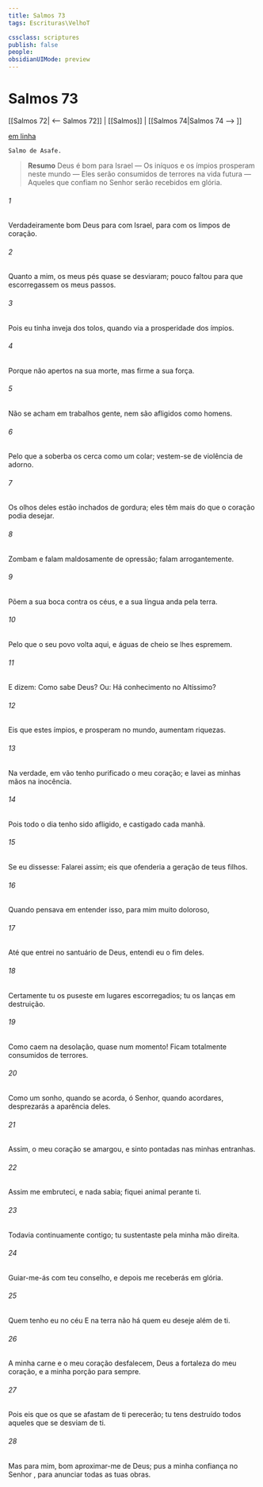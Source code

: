 ```yaml
---
title: Salmos 73
tags: Escrituras\VelhoT

cssclass: scriptures
publish: false
people:
obsidianUIMode: preview
---
```


# Salmos 73
[[Salmos 72| <-- Salmos 72]] | [[Salmos]] | [[Salmos 74|Salmos 74 --> ]]

[em linha](https://churchofjesuschrist.org/study/scriptures/ot/ps/73?lang=por)

```
Salmo de Asafe.
```

> __Resumo__
Deus é bom para Israel — Os iníquos e os ímpios prosperam neste mundo — Eles serão consumidos de terrores na vida futura — Aqueles que confiam no Senhor serão recebidos em glória.

###### 1 
Verdadeiramente bom  Deus para com Israel, para com os limpos de coração.

###### 2 
Quanto a mim, os meus pés quase se desviaram; pouco faltou para que escorregassem os meus passos.

###### 3 
Pois eu tinha inveja dos tolos, quando via a prosperidade dos ímpios.

###### 4 
Porque não  apertos na sua morte, mas firme  a sua força.

###### 5 
Não se acham em trabalhos  gente, nem são afligidos como  homens.

###### 6 
Pelo que a soberba os cerca como um colar; vestem-se de violência  de adorno.

###### 7 
Os olhos deles estão inchados de gordura; eles têm mais do que o coração podia desejar.

###### 8 
Zombam e falam maldosamente de opressão; falam arrogantemente.

###### 9 
Põem a sua boca contra os céus, e a sua língua anda pela terra.

###### 10 
Pelo que o seu povo volta aqui, e águas de  cheio se lhes espremem.

###### 11 
E dizem: Como  sabe Deus? Ou: Há conhecimento no Altíssimo?

###### 12 
Eis que estes  ímpios, e prosperam no mundo, aumentam  riquezas.

###### 13 
Na verdade, em vão tenho purificado o meu coração; e lavei as minhas mãos na inocência.

###### 14 
Pois todo o dia tenho sido afligido, e castigado cada manhã.

###### 15 
Se eu dissesse: Falarei assim; eis que ofenderia a geração de teus filhos.

###### 16 
Quando pensava em entender isso,  para mim muito doloroso,

###### 17 
Até que entrei no santuário de Deus,  entendi eu o fim deles.

###### 18 
Certamente tu os puseste em lugares escorregadios; tu os lanças em destruição.

###### 19 
Como caem na desolação, quase num momento! Ficam totalmente consumidos de terrores.

###### 20 
Como um sonho, quando se acorda,  ó Senhor, quando acordares, desprezarás a aparência deles.

###### 21 
Assim, o meu coração se amargou, e sinto pontadas nas minhas entranhas.

###### 22 
Assim me embruteci, e nada sabia; fiquei  animal perante ti.

###### 23 
Todavia  continuamente contigo; tu  sustentaste pela minha mão direita.

###### 24 
Guiar-me-ás com teu conselho, e depois me receberás em glória.

###### 25 
Quem tenho eu no céu  E na terra não há quem eu deseje além de ti.

###### 26 
A minha carne e o meu coração desfalecem,  Deus  a fortaleza do meu coração, e a minha porção para sempre.

###### 27 
Pois eis que os que se afastam de ti perecerão; tu tens destruído todos aqueles que se desviam de ti.

###### 28 
Mas para mim, bom  aproximar-me de Deus; pus a minha confiança no Senhor , para anunciar todas as tuas obras.

